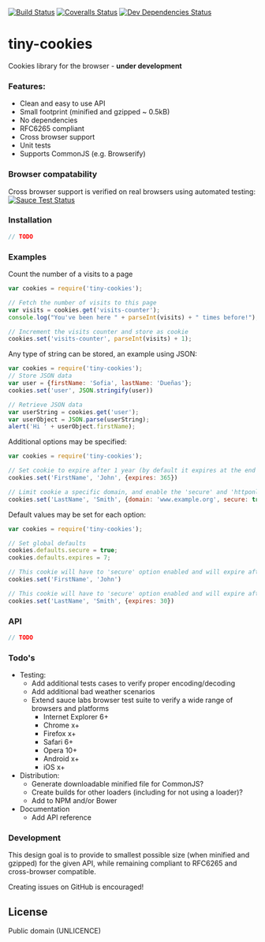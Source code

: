 [![Build Status][travis-image]][travis-url]
[![Coveralls Status][coveralls-image]][coveralls-url]
[![Dev Dependencies Status][david-image]][david-url]

# tiny-cookies
Cookies library for the browser - **under development**

### Features:
  - Clean and easy to use API
  - Small footprint (minified and gzipped ~ 0.5kB)
  - No dependencies
  - RFC6265 compliant
  - Cross browser support
  - Unit tests
  - Supports CommonJS (e.g. Browserify)

### Browser compatability
Cross browser support is verified on real browsers using automated testing:  
[![Sauce Test Status][saucelabs-image]][saucelabs-url]

### Installation
```javascript
// TODO
```

### Examples
Count the number of a visits to a page
```javascript
var cookies = require('tiny-cookies');

// Fetch the number of visits to this page
var visits = cookies.get('visits-counter');
console.log("You've been here " + parseInt(visits) + " times before!");

// Increment the visits counter and store as cookie
cookies.set('visits-counter', parseInt(visits) + 1);
```

Any type of string can be stored, an example using JSON:  
```javascript
var cookies = require('tiny-cookies');
// Store JSON data
var user = {firstName: 'Sofia', lastName: 'Dueñas'};
cookies.set('user', JSON.stringify(user))

// Retrieve JSON data
var userString = cookies.get('user');
var userObject = JSON.parse(userString);
alert('Hi ' + userObject.firstName);
```

Additional options may be specified:  
```javascript
var cookies = require('tiny-cookies');

// Set cookie to expire after 1 year (by default it expires at the end of the browser session)
cookies.set('FirstName', 'John', {expires: 365})

// Limit cookie a specific domain, and enable the 'secure' and 'httponly' option
cookies.set('LastName', 'Smith', {domain: 'www.example.org', secure: true, httponly: true});
```

Default values may be set for each option:  
```javascript
var cookies = require('tiny-cookies');

// Set global defaults
cookies.defaults.secure = true;
cookies.defaults.expires = 7;

// This cookie will have to 'secure' option enabled and will expire after 7 days
cookies.set('FirstName', 'John')

// This cookie will have to 'secure' option enabled and will expire after 30 days
cookies.set('LastName', 'Smith', {expires: 30})
```

### API
```javascript
// TODO
```

### Todo's
- Testing:
  - Add additional tests cases to verify proper encoding/decoding
  - Add additional bad weather scenarios
  - Extend sauce labs browser test suite to verify a wide range of browsers and platforms
    - Internet Explorer 6+
    - Chrome x+
    - Firefox x+
    - Safari 6+
    - Opera 10+
    - Android x+
    - iOS x+
- Distribution:
  - Generate downloadable minified file for CommonJS?
  - Create builds for other loaders (including for not using a loader)?
  - Add to NPM and/or Bower
- Documentation
  - Add API reference

### Development
This design goal is to provide to smallest possible size (when minified and gzipped) for the given API, while remaining compliant to RFC6265 and cross-browser compatible.

Creating issues on GitHub is encouraged!


License
----
Public domain (UNLICENCE)

[travis-url]: https://travis-ci.org/voltace/tiny-cookies
[travis-image]: http://img.shields.io/travis/voltace/tiny-cookies.svg

[coveralls-url]: https://coveralls.io/r/voltace/tiny-cookies
[coveralls-image]: http://img.shields.io/coveralls/voltace/tiny-cookies/master.svg

[david-url]: https://david-dm.org/voltace/tiny-cookies#info=devDependencies
[david-image]: https://img.shields.io/david/dev/voltace/tiny-cookies.svg

[saucelabs-url]: https://saucelabs.com/u/tiny-cookies
[saucelabs-image]: https://saucelabs.com/browser-matrix/tiny-cookies.svg

